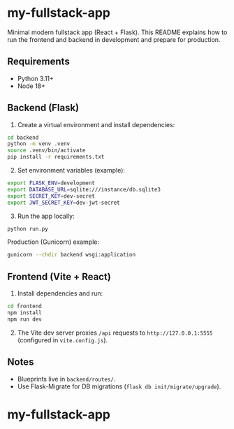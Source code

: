 # my-fullstack-app

Minimal modern fullstack app (React + Flask). This README explains how to run the frontend and backend in development and prepare for production.

## Requirements
- Python 3.11+
- Node 18+

## Backend (Flask)
1. Create a virtual environment and install dependencies:

```bash
cd backend
python -m venv .venv
source .venv/bin/activate
pip install -r requirements.txt
```

2. Set environment variables (example):

```bash
export FLASK_ENV=development
export DATABASE_URL=sqlite:///instance/db.sqlite3
export SECRET_KEY=dev-secret
export JWT_SECRET_KEY=dev-jwt-secret
```

3. Run the app locally:

```bash
python run.py
```

Production (Gunicorn) example:

```bash
gunicorn --chdir backend wsgi:application
```

## Frontend (Vite + React)
1. Install dependencies and run:

```bash
cd frontend
npm install
npm run dev
```

2. The Vite dev server proxies `/api` requests to `http://127.0.0.1:5555` (configured in `vite.config.js`).

## Notes
- Blueprints live in `backend/routes/`.
- Use Flask-Migrate for DB migrations (`flask db init/migrate/upgrade`).
# my-fullstack-app
